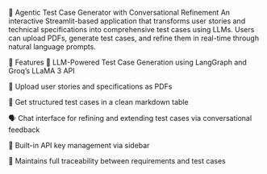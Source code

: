 📄 Agentic Test Case Generator with Conversational Refinement
An interactive Streamlit-based application that transforms user stories and technical specifications into comprehensive test cases using LLMs. Users can upload PDFs, generate test cases, and refine them in real-time through natural language prompts.

🚀 Features
🧠 LLM-Powered Test Case Generation using LangGraph and Groq’s LLaMA 3 API

📄 Upload user stories and specifications as PDFs

🧪 Get structured test cases in a clean markdown table

🗣️ Chat interface for refining and extending test cases via conversational feedback

🔐 Built-in API key management via sidebar

🔁 Maintains full traceability between requirements and test cases

